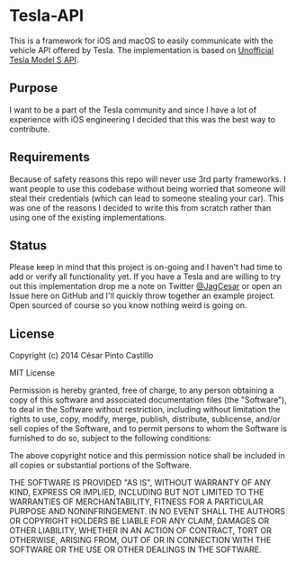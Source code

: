 # Tesla-API

This is a framework for iOS and macOS to easily communicate with the vehicle API offered by Tesla. The implementation is based on [Unofficial Tesla Model S API](https://docs.timdorr.apiary.io).

## Purpose

I want to be a part of the Tesla community and since I have a lot of experience with iOS engineering I decided that this was the best way to contribute.

## Requirements

Because of safety reasons this repo will never use 3rd party frameworks. I want people to use this codebase without being worried that someone will steal their credentials (which can lead to someone stealing your car). This was one of the reasons I decided to write this from scratch rather than using one of the existing implementations.

## Status

Please keep in mind that this project is on-going and I haven't had time to add or verify all functionality yet. If you have a Tesla and are willing to try out this implementation drop me a note on Twitter [@JagCesar](https://twitter.com/jagcesar) or open an Issue here on GitHub and I'll quickly throw together an example project. Open sourced of course so you know nothing weird is going on.

## License

Copyright (c) 2014 César Pinto Castillo

MIT License

Permission is hereby granted, free of charge, to any person obtaining
a copy of this software and associated documentation files (the
"Software"), to deal in the Software without restriction, including
without limitation the rights to use, copy, modify, merge, publish,
distribute, sublicense, and/or sell copies of the Software, and to
permit persons to whom the Software is furnished to do so, subject to
the following conditions:

The above copyright notice and this permission notice shall be
included in all copies or substantial portions of the Software.

THE SOFTWARE IS PROVIDED "AS IS", WITHOUT WARRANTY OF ANY KIND,
EXPRESS OR IMPLIED, INCLUDING BUT NOT LIMITED TO THE WARRANTIES OF
MERCHANTABILITY, FITNESS FOR A PARTICULAR PURPOSE AND
NONINFRINGEMENT. IN NO EVENT SHALL THE AUTHORS OR COPYRIGHT HOLDERS BE
LIABLE FOR ANY CLAIM, DAMAGES OR OTHER LIABILITY, WHETHER IN AN ACTION
OF CONTRACT, TORT OR OTHERWISE, ARISING FROM, OUT OF OR IN CONNECTION
WITH THE SOFTWARE OR THE USE OR OTHER DEALINGS IN THE SOFTWARE.
